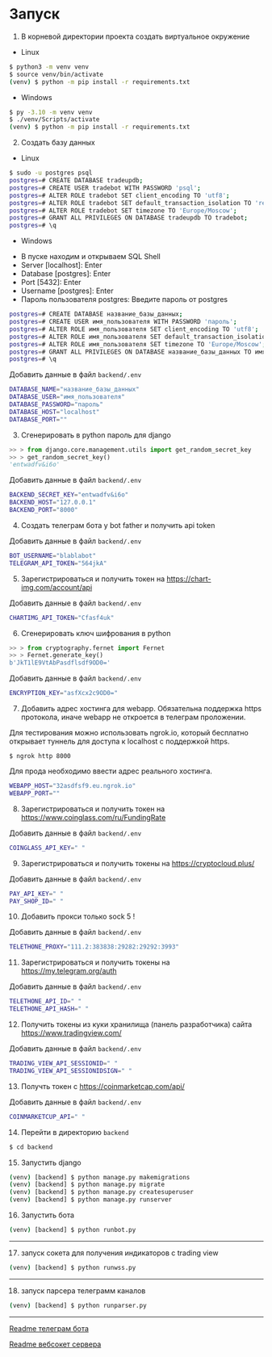 # Запуск

1. В корневой директории проекта создать виртуальное окружение

- Linux

```sh
$ python3 -m venv venv
$ source venv/bin/activate
(venv) $ python -m pip install -r requirements.txt  
```

- Windows

```sh
$ py -3.10 -m venv venv
$ ./venv/Scripts/activate
(venv) $ python -m pip install -r requirements.txt  
```

2. Создать базу данных

- Linux

```sh
$ sudo -u postgres psql
postgres=# CREATE DATABASE tradeupdb;
postgres=# CREATE USER tradebot WITH PASSWORD 'psql'; 
postgres=# ALTER ROLE tradebot SET client_encoding TO 'utf8';
postgres=# ALTER ROLE tradebot SET default_transaction_isolation TO 'read committed';
postgres=# ALTER ROLE tradebot SET timezone TO 'Europe/Moscow';
postgres=# GRANT ALL PRIVILEGES ON DATABASE tradeupdb TO tradebot;
postgres=# \q
```

- Windows

* В пуске находим и открываем SQL Shell
* Server [localhost]: Enter
* Database [postgres]: Enter
* Port [5432]: Enter
* Username [postgres]: Enter
* Пароль пользователя postgres: Введите пароль от postgres
```sh
postgres=# CREATE DATABASE название_базы_данных;
postgres=# CREATE USER имя_пользователя WITH PASSWORD 'пароль'; 
postgres=# ALTER ROLE имя_пользователя SET client_encoding TO 'utf8';
postgres=# ALTER ROLE имя_пользователя SET default_transaction_isolation TO 'read committed';
postgres=# ALTER ROLE имя_пользователя SET timezone TO 'Europe/Moscow';
postgres=# GRANT ALL PRIVILEGES ON DATABASE название_базы_данных TO имя_пользователя;
postgres=# \q
```

Добавить данные в файл `backend/.env`

```sh
DATABASE_NAME="название_базы_данных"
DATABASE_USER="имя_пользователя"
DATABASE_PASSWORD="пароль"
DATABASE_HOST="localhost"
DATABASE_PORT=""
```

3. Сгенерировать в python пароль для django

```py
>> > from django.core.management.utils import get_random_secret_key
>> > get_random_secret_key()
'entwadfv&i6o'
```

Добавить данные в файл `backend/.env`

```sh
BACKEND_SECRET_KEY="entwadfv&i6o"
BACKEND_HOST="127.0.0.1"
BACKEND_PORT="8000"
```

4. Создать телеграм бота у bot father и получить api token

Добавить данные в файл `backend/.env`

```sh
BOT_USERNAME="blablabot"
TELEGRAM_API_TOKEN="564jkA"
```

5. Зарегистрироваться и получить токен на https://chart-img.com/account/api

Добавить данные в файл `backend/.env`

```sh
CHARTIMG_API_TOKEN="Cfasf4uk"
```

6. Сгенерировать ключ шифрования в python

```py
>> > from cryptography.fernet import Fernet
>> > Fernet.generate_key()
b'JkT1lE9VtAbPasdflsdf9OD0='
```

Добавить данные в файл `backend/.env`

```sh
ENCRYPTION_KEY="asfXcx2c9OD0="
```

7. Добавить адрес хостинга для webapp. Обязательна поддержка https протокола, иначе webapp не откроется в телеграм
   проложении.

Для тестирования можно использовать ngrok.io, который бесплатно открывает туннель для доступа к localhost с поддержкой
https.

```
$ ngrok http 8000
```

Для прода необходимо ввести адрес реального хостинга.

```sh
WEBAPP_HOST="32asdfsf9.eu.ngrok.io"
WEBAPP_PORT=""
```

8. Зарегистрироваться и получить токен на https://www.coinglass.com/ru/FundingRate

Добавить данные в файл `backend/.env`

```sh
COINGLASS_API_KEY=" "
```

9. Зарегистрироваться и получить токены на https://cryptocloud.plus/

Добавить данные в файл `backend/.env`

```sh
PAY_API_KEY=" "
PAY_SHOP_ID=" "
```

10. Добавить прокси только sock 5 !

Добавить данные в файл `backend/.env`

```sh
TELETHONE_PROXY="111.2:383838:29282:29292:3993"
```

11. Зарегистрироваться и получить токены на https://my.telegram.org/auth

Добавить данные в файл `backend/.env`

```sh
TELETHONE_API_ID=" "
TELETHONE_API_HASH=" "
```

12. Получить токены из куки хранилища (панель разработчика) сайта https://www.tradingview.com/

Добавить данные в файл `backend/.env`

```sh
TRADING_VIEW_API_SESSIONID=" "
TRADING_VIEW_API_SESSIONIDSIGN=" "
```

13. Получть токен с https://coinmarketcap.com/api/

Добавить данные в файл `backend/.env`

```sh
COINMARKETCUP_API=" "
```

14. Перейти в директорию `backend`

```sh
$ cd backend
```

15. Запустить django

```sh
(venv) [backend] $ python manage.py makemigrations
(venv) [backend] $ python manage.py migrate
(venv) [backend] $ python manage.py createsuperuser
(venv) [backend] $ python manage.py runserver
```

16. Запустить бота

```sh
(venv) [backend] $ python runbot.py
```

---

17. запуск сокета для получения индикаторов с trading view

```sh
(venv) [backend] $ python runwss.py
```

---

18. запуск парсера телеграмм каналов

```sh
(venv) [backend] $ python runparser.py
```

---

[Readme телеграм бота](/backend/telegram_bot/README.md)

[Readme вебсокет сервера](/backend/websocket/README.md)

